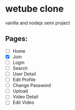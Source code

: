# wetube clone

vanilla and nodejs semi project

## Pages:

- [ ] Home
- [x] Join
- [ ] Login
- [ ] Search
- [ ] User Detail
- [ ] Edit Profile
- [ ] Change Password
- [ ] Upload
- [ ] Video Detail
- [ ] Edit Video
